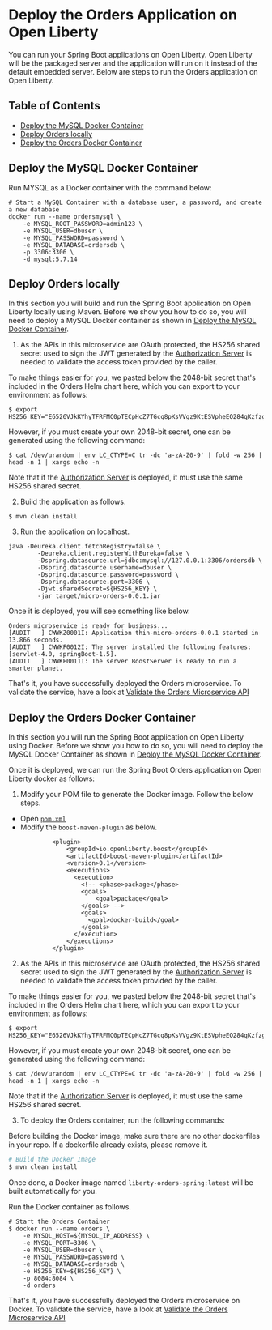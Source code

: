 # Deploy the Orders Application on Open Liberty

You can run your Spring Boot applications on Open Liberty. Open Liberty will be the packaged server and the application will run on it instead of the default embedded server. Below are steps to run the Orders application on Open Liberty.

## Table of Contents

+ [Deploy the MySQL Docker Container](#deploy-the-ordersdb-docker-container)
+ [Deploy Orders locally](#deploy-orders-locally)
+ [Deploy the Orders Docker Container](#deploy-the-orders-docker-container)

## Deploy the MySQL Docker Container

Run MYSQL as a Docker container with the command below:

```
# Start a MySQL Container with a database user, a password, and create a new database
docker run --name ordersmysql \
    -e MYSQL_ROOT_PASSWORD=admin123 \
    -e MYSQL_USER=dbuser \
    -e MYSQL_PASSWORD=password \
    -e MYSQL_DATABASE=ordersdb \
    -p 3306:3306 \
    -d mysql:5.7.14
```

## Deploy Orders locally

In this section you will build and run the Spring Boot application on Open Liberty locally using Maven. Before we show you how to do so, you will need to deploy a MySQL Docker container as shown in [Deploy the MySQL Docker Container](#deploy-the-mysql-docker-container).

1. As the APIs in this microservice are OAuth protected, the HS256 shared secret used to sign the JWT generated by the [Authorization Server](https://github.com/ibm-cloud-architecture/refarch-cloudnative-auth) is needed to validate the access token provided by the caller.

To make things easier for you, we pasted below the 2048-bit secret that's included in the Orders Helm chart here, which you can export to your environment as follows:

```
$ export HS256_KEY="E6526VJkKYhyTFRFMC0pTECpHcZ7TGcq8pKsVVgz9KtESVpheEO284qKzfzg8HpWNBPeHOxNGlyudUHi6i8tFQJXC8PiI48RUpMh23vPDLGD35pCM0417gf58z5xlmRNii56fwRCmIhhV7hDsm3KO2jRv4EBVz7HrYbzFeqI45CaStkMYNipzSm2duuer7zRdMjEKIdqsby0JfpQpykHmC5L6hxkX0BT7XWqztTr6xHCwqst26O0g8r7bXSYjp4a"
```

However, if you must create your own 2048-bit secret, one can be generated using the following command:

```
$ cat /dev/urandom | env LC_CTYPE=C tr -dc 'a-zA-Z0-9' | fold -w 256 | head -n 1 | xargs echo -n
```

Note that if the [Authorization Server](https://github.com/ibm-cloud-architecture/refarch-cloudnative-auth) is deployed, it must use the same HS256 shared secret. 


2. Build the application as follows.

```
$ mvn clean install
```

3. Run the application on localhost.

```
java -Deureka.client.fetchRegistry=false \
        -Deureka.client.registerWithEureka=false \
        -Dspring.datasource.url=jdbc:mysql://127.0.0.1:3306/ordersdb \
        -Dspring.datasource.username=dbuser \
        -Dspring.datasource.password=password \
        -Dspring.datasource.port=3306 \
        -Djwt.sharedSecret=${HS256_KEY} \
        -jar target/micro-orders-0.0.1.jar
```

Once it is deployed, you will see something like below.

```
Orders microservice is ready for business...
[AUDIT   ] CWWKZ0001I: Application thin-micro-orders-0.0.1 started in 13.866 seconds.
[AUDIT   ] CWWKF0012I: The server installed the following features: [servlet-4.0, springBoot-1.5].
[AUDIT   ] CWWKF0011I: The server BoostServer is ready to run a smarter planet.
```

That's it, you have successfully deployed the Orders microservice. To validate the service, have a look at [Validate the Orders Microservice API](/README.md#validate-the-orders-microservice-api)

## Deploy the Orders Docker Container

In this section you will run the Spring Boot application on Open Liberty using Docker. Before we show you how to do so, you will need to deploy the MySQL Docker Container as shown in [Deploy the MySQL Docker Container](#deploy-the-mysql-docker-container).

Once it is deployed, we can run the Spring Boot Orders application on Open Liberty docker as follows:

1. Modify your POM file to generate the Docker image. Follow the below steps.
- Open [`pom.xml`](pom.xml)
- Modify the `boost-maven-plugin` as below.

```
            <plugin>
                <groupId>io.openliberty.boost</groupId>
                <artifactId>boost-maven-plugin</artifactId>
                <version>0.1</version>
                <executions>
                  <execution>
                    <!-- <phase>package</phase>
                    <goals>
                        <goal>package</goal>
                    </goals> -->
                    <goals>
                      <goal>docker-build</goal>
                    </goals>
                  </execution>
                </executions>
            </plugin>
```

2. As the APIs in this microservice are OAuth protected, the HS256 shared secret used to sign the JWT generated by the [Authorization Server](https://github.com/ibm-cloud-architecture/refarch-cloudnative-auth) is needed to validate the access token provided by the caller.

To make things easier for you, we pasted below the 2048-bit secret that's included in the Orders Helm chart here, which you can export to your environment as follows:

```
$ export HS256_KEY="E6526VJkKYhyTFRFMC0pTECpHcZ7TGcq8pKsVVgz9KtESVpheEO284qKzfzg8HpWNBPeHOxNGlyudUHi6i8tFQJXC8PiI48RUpMh23vPDLGD35pCM0417gf58z5xlmRNii56fwRCmIhhV7hDsm3KO2jRv4EBVz7HrYbzFeqI45CaStkMYNipzSm2duuer7zRdMjEKIdqsby0JfpQpykHmC5L6hxkX0BT7XWqztTr6xHCwqst26O0g8r7bXSYjp4a"
```

However, if you must create your own 2048-bit secret, one can be generated using the following command:

```
$ cat /dev/urandom | env LC_CTYPE=C tr -dc 'a-zA-Z0-9' | fold -w 256 | head -n 1 | xargs echo -n
```

Note that if the [Authorization Server](https://github.com/ibm-cloud-architecture/refarch-cloudnative-auth) is deployed, it must use the same HS256 shared secret. 

3. To deploy the Orders container, run the following commands:

Before building the Docker image, make sure there are no other dockerfiles in your repo. If a dockerfile already exists, please remove it.

```bash
# Build the Docker Image
$ mvn clean install 
```

Once done, a Docker image named `liberty-orders-spring:latest` will be built automatically for you.

Run the Docker container as follows.

```
# Start the Orders Container
$ docker run --name orders \
    -e MYSQL_HOST=${MYSQL_IP_ADDRESS} \
    -e MYSQL_PORT=3306 \
    -e MYSQL_USER=dbuser \
    -e MYSQL_PASSWORD=password \
    -e MYSQL_DATABASE=ordersdb \
    -e HS256_KEY=${HS256_KEY} \
    -p 8084:8084 \
    -d orders
```

That's it, you have successfully deployed the Orders microservice on Docker. To validate the service, have a look at [Validate the Orders Microservice API](/README.md#validate-the-orders-microservice-api)
